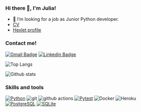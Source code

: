 ### Hi there 👋, I'm Julia!

- 🤔 I’m looking for a job as Junior Python developer.
- [CV](https://cv.hexlet.io/resumes/1356)
- [Hexlet profile](https://ru.hexlet.io/u/julia_egorycheva)

### Contact me!
[![Gmail Badge](https://img.shields.io/badge/Gmail-D14836?style=for-the-badge&logo=gmail&logoColor=white&link=mailto:9801677@gmail.com)](mailto:9801677@gmail.com)
[![Linkedin Badge](https://img.shields.io/badge/LinkedIn-0077B5?style=for-the-badge&logo=linkedin&logoColor=white)](https://www.linkedin.com/in/julia-egorycheva-b62640251/)

![Top Langs](https://github-readme-stats.vercel.app/api/top-langs/?username=Dddarknight&layout=compact&hide=css,html)

![Github stats](https://github-readme-stats.vercel.app/api?username=Dddarknight&count_private=true&show_icons=true)

### Skills and tools

<p align="left">
	<a href="https://github.com/search?q=user%3ADenverCoder1+language%3Apython"><img alt="Python" src="https://img.shields.io/badge/Python-14354C.svg?logo=python&logoColor=white"></a>
	<img alt="git" src="https://img.shields.io/badge/-Git-F05032?style=flat-square&logo=git&logoColor=white" />
  <img alt="github actions" src="https://img.shields.io/badge/-Github_Actions-2088FF?style=flat-square&logo=github-actions&logoColor=white" />
  <a href="#"><img alt="Pytest" src="https://img.shields.io/badge/Pytest-0A9EDC.svg?logo=pytest&logoColor=white"></a>
  <img alt="Docker" src="https://img.shields.io/badge/-Docker-46a2f1?style=flat-square&logo=docker&logoColor=white" />
  <img alt="Heroku" src="https://img.shields.io/badge/-Heroku-430098?style=flat-square&logo=heroku&logoColor=white" />
  <a href="#"><img alt="PostgreSQL" src ="https://img.shields.io/badge/PostgreSQL-316192.svg?logo=postgresql&logoColor=white"></a>
  <a href="#"><img alt="SQLite" src ="https://img.shields.io/badge/SQLite-07405e.svg?logo=sqlite&logoColor=white"></a>

<!--
**Dddarknight/Dddarknight** is a ✨ _special_ ✨ repository because its `README.md` (this file) appears on your GitHub profile.

Here are some ideas to get you started:

- 🔭 I’m currently working on ...
- 🌱 I’m currently learning ...
- 👯 I’m looking to collaborate on ...
- 🤔 I’m looking for help with ...
- 💬 Ask me about ...
- 📫 How to reach me: ...
- 😄 Pronouns: ...
- ⚡ Fun fact: ...
-->
